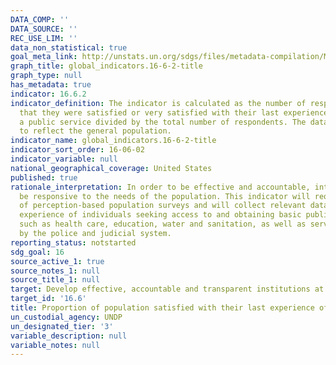 ```yaml
---
DATA_COMP: ''
DATA_SOURCE: ''
REC_USE_LIM: ''
data_non_statistical: true
goal_meta_link: http://unstats.un.org/sdgs/files/metadata-compilation/Metadata-Goal-16.pdf
graph_title: global_indicators.16-6-2-title
graph_type: null
has_metadata: true
indicator: 16.6.2
indicator_definition: The indicator is calculated as the number of respondents replying
  that they were satisfied or very satisfied with their last experience of accessing
  a public service divided by the total number of respondents. The data may be weighted
  to reflect the general population.
indicator_name: global_indicators.16-6-2-title
indicator_sort_order: 16-06-02
indicator_variable: null
national_geographical_coverage: United States
published: true
rationale_interpretation: In order to be effective and accountable, intuitions must
  be responsive to the needs of the population. This indicator will require the use
  of perception-based population surveys and will collect relevant data on the lived
  experience of individuals seeking access to and obtaining basic public services,
  such as health care, education, water and sanitation, as well as services provided
  by the police and judicial system.
reporting_status: notstarted
sdg_goal: 16
source_active_1: true
source_notes_1: null
source_title_1: null
target: Develop effective, accountable and transparent institutions at all levels.
target_id: '16.6'
title: Proportion of population satisfied with their last experience of public services
un_custodial_agency: UNDP
un_designated_tier: '3'
variable_description: null
variable_notes: null
---
```

